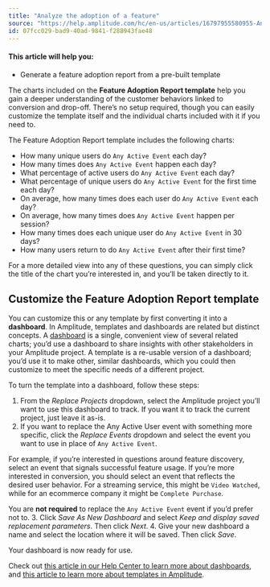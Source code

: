```yaml
---
title: "Analyze the adoption of a feature"
source: "https://help.amplitude.com/hc/en-us/articles/16797955580955-Analyze-the-adoption-of-a-feature"
id: 07fcc029-bad9-40ad-9841-f288943fae48
---
```


#### This article will help you:

* Generate a feature adoption report from a pre-built template

The charts included on the **Feature Adoption Report template** help you gain a deeper understanding of the customer behaviors linked to conversion and drop-off. There’s no setup required, though you can easily customize the template itself and the individual charts included with it if you need to.

The Feature Adoption Report template includes the following charts:

* How many unique users do `Any Active Event` each day?
* How many times does `Any Active Event` happen each day?
* What percentage of active users do `Any Active Event` each day?
* What percentage of unique users do `Any Active Event` for the first time each day?
* On average, how many times does each user do `Any Active Event` each day?
* On average, how many times does `Any Active Event` happen per session?
* How many times does each unique user do `Any Active Event` in 30 days?
* How many users return to do `Any Active Event` after their first time?

For a more detailed view into any of these questions, you can simply click the title of the chart you’re interested in, and you’ll be taken directly to it.

## Customize the Feature Adoption Report template

You can customize this or any template by first converting it into a **dashboard**. In Amplitude, templates and dashboards are related but distinct concepts. A [dashboard](/analytics/dashboard-create) is a single, convenient view of several related charts; you’d use a dashboard to share insights with other stakeholders in your Amplitude project. A template is a re-usable version of a dashboard; you’d use it to make other, similar dashboards, which you could then customize to meet the specific needs of a different project.

To turn the template into a dashboard, follow these steps:

1. From the *Replace Projects* dropdown, select the Amplitude project you’ll want to use this dashboard to track. If you want it to track the current project, just leave it as-is.
2. If you want to replace the Any Active User event with something more specific, click the *Replace Events* dropdown and select the event you want to use in place of `Any Active Event`.  
  
For example, if you’re interested in questions around feature discovery, select an event that signals successful feature usage. If you’re more interested in conversion, you should select an event that reflects the desired user behavior. For a streaming service, this might be `Video Watched`, while for an ecommerce company it might be `Complete Purchase`.  
  
You are **not required** to replace the `Any Active Event` event if you’d prefer not to.
3. Click *Save As New Dashboard* and select *Keep and display saved replacement parameters*. Then click *Next*.
4. Give your new dashboard a name and select the location where it will be saved. Then click *Save*.

Your dashboard is now ready for use.

Check out [this article in our Help Center to learn more about dashboards](/analytics/dashboard-create), and [this article to learn more about templates in Amplitude](/analytics/templates).
